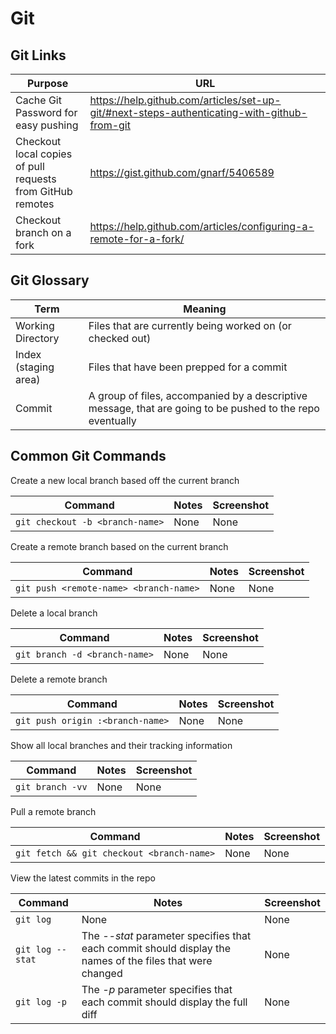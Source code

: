# Git

## Git Links
| Purpose                                                    | URL                                                                                         |
|------------------------------------------------------------|---------------------------------------------------------------------------------------------|
| Cache Git Password for easy pushing                        | https://help.github.com/articles/set-up-git/#next-steps-authenticating-with-github-from-git |
| Checkout local copies of pull requests from GitHub remotes | https://gist.github.com/gnarf/5406589                                                       |
| Checkout branch on a fork                                  | https://help.github.com/articles/configuring-a-remote-for-a-fork/                           |


## Git Glossary
| Term                 | Meaning                                                                                                    |
|----------------------|------------------------------------------------------------------------------------------------------------|
| Working Directory    | Files that are currently being worked on (or checked out)                                                  |
| Index (staging area) | Files that have been prepped for a commit                                                                  |
| Commit               | A group of files, accompanied by a descriptive message, that are going to be pushed to the repo eventually |


## Common Git Commands

Create a new local branch based off the current branch

| Command          | Notes | Screenshot |
|------------------|-------|------------|
| `git checkout -b <branch-name>`  | None  | None       |


Create a remote branch based on the current branch

| Command          | Notes | Screenshot |
|------------------|-------|------------|
| `git push <remote-name> <branch-name>`  | None  | None       |


Delete a local branch

| Command          | Notes | Screenshot |
|------------------|-------|------------|
| `git branch -d <branch-name>`  | None  | None       |


Delete a remote branch

| Command          | Notes | Screenshot |
|------------------|-------|------------|
| `git push origin :<branch-name>`  | None  | None       |


Show all local branches and their tracking information

| Command          | Notes | Screenshot |
|------------------|-------|------------|
| `git branch -vv`  | None  | None       |


Pull a remote branch

| Command          | Notes | Screenshot |
|------------------|-------|------------|
| `git fetch && git checkout <branch-name>`  | None  | None       |


View the latest commits in the repo

| Command          | Notes | Screenshot |
|------------------|-------|------------|
| `git log`  | None  | None       |
| `git log --stat`  | The _--stat_ parameter specifies that each commit should display the names of the files that were changed  | None       |
| `git log -p`  | The _-p_ parameter specifies that each commit should display the full diff  | None       |
